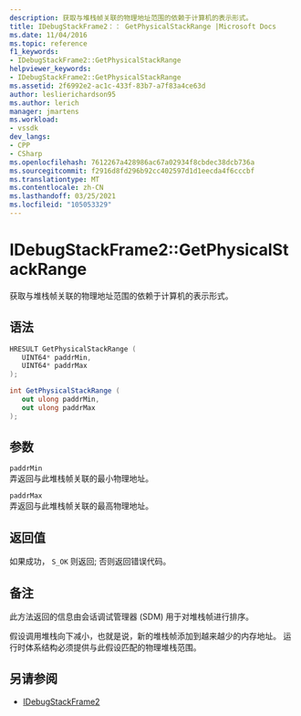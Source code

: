 ```yaml
---
description: 获取与堆栈帧关联的物理地址范围的依赖于计算机的表示形式。
title: IDebugStackFrame2：： GetPhysicalStackRange |Microsoft Docs
ms.date: 11/04/2016
ms.topic: reference
f1_keywords:
- IDebugStackFrame2::GetPhysicalStackRange
helpviewer_keywords:
- IDebugStackFrame2::GetPhysicalStackRange
ms.assetid: 2f6992e2-ac1c-433f-83b7-a7f83a4ce63d
author: leslierichardson95
ms.author: lerich
manager: jmartens
ms.workload:
- vssdk
dev_langs:
- CPP
- CSharp
ms.openlocfilehash: 7612267a428986ac67a02934f8cbdec38dcb736a
ms.sourcegitcommit: f2916d8fd296b92cc402597d1d1eecda4f6cccbf
ms.translationtype: MT
ms.contentlocale: zh-CN
ms.lasthandoff: 03/25/2021
ms.locfileid: "105053329"
---
```

# <a name="idebugstackframe2getphysicalstackrange"></a>IDebugStackFrame2::GetPhysicalStackRange
获取与堆栈帧关联的物理地址范围的依赖于计算机的表示形式。

## <a name="syntax"></a>语法

```cpp
HRESULT GetPhysicalStackRange ( 
   UINT64* paddrMin,
   UINT64* paddrMax
);
```

```csharp
int GetPhysicalStackRange ( 
   out ulong paddrMin,
   out ulong paddrMax
);
```

## <a name="parameters"></a>参数
`paddrMin`\
弄返回与此堆栈帧关联的最小物理地址。

`paddrMax`\
弄返回与此堆栈帧关联的最高物理地址。

## <a name="return-value"></a>返回值
 如果成功， `S_OK` 则返回; 否则返回错误代码。

## <a name="remarks"></a>备注
 此方法返回的信息由会话调试管理器 (SDM) 用于对堆栈帧进行排序。

 假设调用堆栈向下减小，也就是说，新的堆栈帧添加到越来越少的内存地址。 运行时体系结构必须提供与此假设匹配的物理堆栈范围。

## <a name="see-also"></a>另请参阅
- [IDebugStackFrame2](../../../extensibility/debugger/reference/idebugstackframe2.md)
